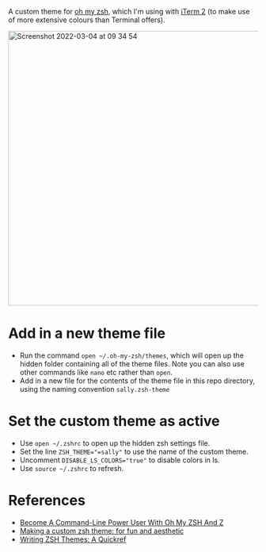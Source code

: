 A custom theme for [oh my zsh](https://ohmyz.sh/), which I'm using with [iTerm 2](https://iterm2.com/) (to make use of more extensive colours than Terminal offers).

<img width="554" alt="Screenshot 2022-03-04 at 09 34 54" src="https://user-images.githubusercontent.com/2871272/156738120-0ac94185-882b-45de-a6b3-832cd04ff042.png">

# Add in a new theme file
* Run the command `open ~/.oh-my-zsh/themes`, which will open up the hidden folder containing all of the theme files. Note you can also use other commands like `nano` etc rather than `open`.
* Add in a new file for the contents of the theme file in this repo directory, using the naming convention `sally.zsh-theme`

# Set the custom theme as active
* Use `open ~/.zshrc` to open up the hidden zsh settings file. 
* Set the line `ZSH_THEME="=sally"` to use the name of the custom theme.
* Uncomment `DISABLE_LS_COLORS="true"` to disable colors in ls.
* Use `source ~/.zshrc` to refresh.

# References
* [Become A Command-Line Power User With Oh My ZSH And Z](https://www.smashingmagazine.com/2015/07/become-command-line-power-user-oh-my-zsh-z/)
* [Making a custom zsh theme: for fun and aesthetic](https://www.linkedin.com/pulse/making-custom-zsh-theme-fun-aesthetic-md-mohibur-rahman/)
* [Writing ZSH Themes: A Quickref](https://blog.carbonfive.com/writing-zsh-themes-a-quickref/)
